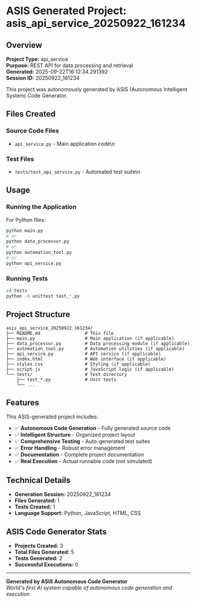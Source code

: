 # ASIS Generated Project: asis_api_service_20250922_161234

## Overview

**Project Type:** api_service  
**Purpose:** REST API for data processing and retrieval  
**Generated:** 2025-09-22T16:12:34.291392  
**Session ID:** 20250922_161234  

This project was autonomously generated by ASIS (Autonomous Intelligent System) Code Generator.

## Files Created

### Source Code Files
- `api_service.py` - Main application code\n
### Test Files
- `tests/test_api_service.py` - Automated test suite\n

## Usage

### Running the Application

For Python files:
```bash
python main.py
# or
python data_processor.py
# or 
python automation_tool.py
# or
python api_service.py
```

### Running Tests

```bash
cd tests
python -m unittest test_*.py
```

## Project Structure

```
asis_api_service_20250922_161234/
├── README.md                 # This file
├── main.py                   # Main application (if applicable)
├── data_processor.py         # Data processing module (if applicable)  
├── automation_tool.py        # Automation utilities (if applicable)
├── api_service.py            # API service (if applicable)
├── index.html                # Web interface (if applicable)
├── styles.css                # Styling (if applicable)
├── script.js                 # JavaScript logic (if applicable)
└── tests/                    # Test directory
    ├── test_*.py             # Unit tests
    └── ...
```

## Features

This ASIS-generated project includes:

- ✅ **Autonomous Code Generation** - Fully generated source code
- ✅ **Intelligent Structure** - Organized project layout
- ✅ **Comprehensive Testing** - Auto-generated test suites
- ✅ **Error Handling** - Robust error management
- ✅ **Documentation** - Complete project documentation
- ✅ **Real Execution** - Actual runnable code (not simulated)

## Technical Details

- **Generation Session:** 20250922_161234
- **Files Generated:** 1
- **Tests Created:** 1
- **Language Support:** Python, JavaScript, HTML, CSS

## ASIS Code Generator Stats

- **Projects Created:** 3
- **Total Files Generated:** 5
- **Tests Generated:** 2
- **Successful Executions:** 0

---

**Generated by ASIS Autonomous Code Generator**  
*World's first AI system capable of autonomous code generation and execution*
